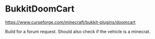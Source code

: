 # BukkitDoomCart
https://www.curseforge.com/minecraft/bukkit-plugins/doomcart

Build for a forum request. Should also check if the vehicle is a minecrat.
